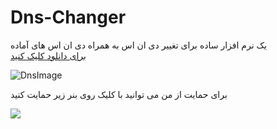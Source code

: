 # Dns-Changer
<div class="text-center">
یک نرم افزار ساده برای تغییر دی ان اس به همراه دی ان اس های آماده
 
</div>
<div>
  <a href="https://raw.githubusercontent.com/LP-GamerOnly/LPDns-Changer/main/LPDns%20changer.exe">
برای دانلود کلیک کنید
    </a>
</div>





![DnsImage](https://cdn.discordapp.com/attachments/1115231235778809937/1130562538774462545/Dns_changer.PNG)
<div class="text-center">
برای حمایت از من می توانید با کلیک روی بنر زیر حمایت کنید

<a href="https://www.coffeebede.com/lp_gameronly"><img class="img-fluid" src="https://coffeebede.ir/DashboardTemplateV2/app-assets/images/banner/default-yellow.svg" /></a>
</div>

